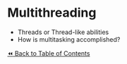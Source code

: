 # Multithreading
- Threads or Thread-like abilities
- How is multitasking accomplished?

[:rewind: Back to Table of Contents](../README.md) <!-- BackToC -->
